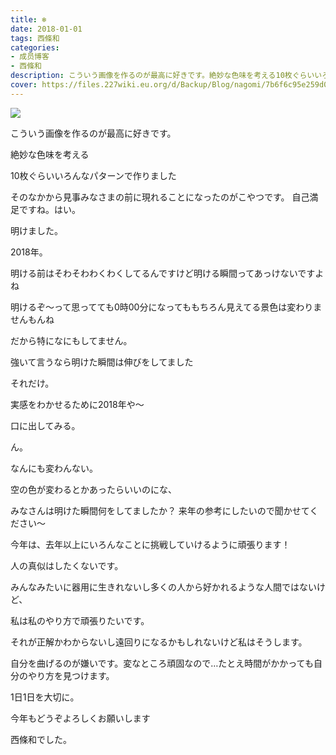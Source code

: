 ```yaml
---
title: ❄︎
date: 2018-01-01
tags: 西條和
categories: 
- 成员博客
- 西條和
description: こういう画像を作るのが最高に好きです。絶妙な色味を考える10枚ぐらいいろんなパターンで作りましたそのなかから見事みなさまの前に現れることになったのがこやつです。自己満...
cover: https://files.227wiki.eu.org/d/Backup/Blog/nagomi/7b6f6c95e259d02683f721edfdba5.jpg 
---
```







![](https://files.227wiki.eu.org/d/Backup/Blog/nagomi/7b6f6c95e259d02683f721edfdba5.jpg)





こういう画像を作るのが最高に好きです。

絶妙な色味を考える


10枚ぐらいいろんなパターンで作りました

そのなかから見事みなさまの前に現れることになったのがこやつです。
自己満足ですね。はい。







明けました。


2018年。




明ける前はそわそわわくわくしてるんですけど明ける瞬間ってあっけないですよね



明けるぞ〜って思ってても0時00分になってももちろん見えてる景色は変わりませんもんね



だから特になにもしてません。



強いて言うなら明けた瞬間は伸びをしてました


それだけ。



実感をわかせるために2018年や〜

口に出してみる。





ん。






なんにも変わんない。

空の色が変わるとかあったらいいのにな、




みなさんは明けた瞬間何をしてましたか？
来年の参考にしたいので聞かせてください〜






今年は、去年以上にいろんなことに挑戦していけるように頑張ります！




人の真似はしたくないです。




みんなみたいに器用に生きれないし多くの人から好かれるような人間ではないけど、

私は私のやり方で頑張りたいです。




それが正解かわからないし遠回りになるかもしれないけど私はそうします。



自分を曲げるのが嫌いです。変なところ頑固なので…たとえ時間がかかっても自分のやり方を見つけます。



1日1日を大切に。






今年もどうぞよろしくお願いします


西條和でした。



